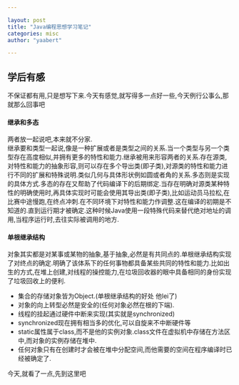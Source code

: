 ```yaml
---

layout: post
title: "Java编程思想学习笔记"
categories: misc
author: "yaabert" 

---
```


## 学后有感
不保证都有用,只是想写下来.今天有感觉,就写得多一点好一些,今天例行公事么,那就那么回事吧
#### 继承和多态
两者放一起说吧,本来就不分家.            
继承要和类型一起说,像是一种扩展或者是类型之间的关系.当一个类型与另一个类型存在高度相似,并拥有更多的特性和能力.继承被用来形容两者的关系.存在源类,对特性和能力的抽象形容,则可以存在多个导出类(即子类),对源类的特性和能力进行不同的扩展和特殊说明.类似几何与具体形状例如圆或者角的关系.多态则是实现的具体方式.多态的存在又帮助了代码编译下的后期绑定.当存在明确对源类某种特性的明确使用时,再具体实现时可能会使用其导出类(即子类),比如运动员马拉松,在比赛中途慢跑,在终点冲刺.在不同环境下对特性和能力作调整.这在编译的初期是不知道的.直到运行期才被确定.这种时候Java使用一段特殊代码来替代绝对地址的调用,当程序运行时,去往实际被调用的地方.
#### 单根继承结构
对象其实都是对某事或某物的抽象,基于抽象,必然是有共同点的.单根继承结构实现了对终点的确定.明确了该体系下的任何事物都具备某些共同的特性和能力.比如出生的方式,在堆上创建,对线程的操控能力,在垃圾回收器的眼中具备相同的身份实现了垃圾回收上的便利.

* 集合的存储对象皆为Object.(单根继承结构的好处 他lei了)
* 对象的向上转型必然是安全的(任何对象必然在根的下端).
* 线程的挂起通过硬件中断来实现(其实就是synchronized)
* synchronized现在拥有相当多的优化,可以自旋来不中断硬件等
* static属性属于class,而不是他的实例对象.class文件在虚拟机中存储在方法区中,而对象的实例存储在堆中.
* 任何对象只有在创建时才会被在堆中分配空间,而他需要的空间在程序编译时已经被确定了.

今天,就看了一点,先到这里吧
